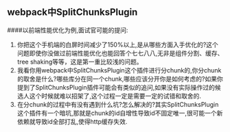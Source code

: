 ## webpack中SplitChunksPlugin

####以前端性能优化为例,面试官可能的提问:

1. 你把这个手机端的白屏时间减少了150%以上,是从哪些方面入手优化的?这个问题即使你没做过前端性能优化也能回答个七七八八,无非是组件分割、缓存、tree shaking等等，这是第一重比较浅的问题。
2. 我看你用webpack中SplitChunksPlugin这个插件进行分chunk的,你分chunk的取舍是什么?哪些库分在同一个chunk,哪些应该分开你是如何考虑的?如果你提到了SplitChunksPlugin插件可能会有类似的追问,如果没有实际操作过的候选人这个时候就难以招架了,这个过程一定是需要一定的试错和取舍的.
3. 在分chunk的过程中有没有遇到什么坑?怎么解决的?其实SplitChunksPlugin这个插件有一个暗坑,那就是chunk的id自增性导致id不固定唯一,很可能一个新依赖就导致id全部打乱,使得http缓存失效.

